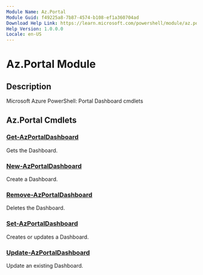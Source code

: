 ```yaml
---
Module Name: Az.Portal
Module Guid: f49225a8-7b87-4574-b108-ef1a360704ad
Download Help Link: https://learn.microsoft.com/powershell/module/az.portal
Help Version: 1.0.0.0
Locale: en-US
---
```


# Az.Portal Module
## Description
Microsoft Azure PowerShell: Portal Dashboard cmdlets

## Az.Portal Cmdlets
### [Get-AzPortalDashboard](Get-AzPortalDashboard.md)
Gets the Dashboard.

### [New-AzPortalDashboard](New-AzPortalDashboard.md)
Create a Dashboard.

### [Remove-AzPortalDashboard](Remove-AzPortalDashboard.md)
Deletes the Dashboard.

### [Set-AzPortalDashboard](Set-AzPortalDashboard.md)
Creates or updates a Dashboard.

### [Update-AzPortalDashboard](Update-AzPortalDashboard.md)
Update an existing Dashboard.

